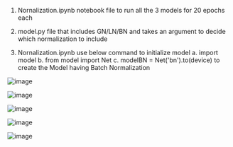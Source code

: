 1. Nornalization.ipynb  notebook file to run all the 3 models for 20 epochs each

2. model.py file that includes GN/LN/BN and takes an argument to decide which normalization to include

3. Nornalization.ipynb use below command to initialize model
  a. import model
  b. from model import Net
  c. modelBN = Net('bn').to(device) to create the Model having Batch Normalization
  
![image](https://user-images.githubusercontent.com/11747515/215314396-b86b7d05-0a2d-4536-8a9a-bec0a12096d6.png)



![image](https://user-images.githubusercontent.com/11747515/215314563-aa4fdeeb-545e-4bf2-aac4-886c83673c09.png)

![image](https://user-images.githubusercontent.com/11747515/215314634-3279fe6d-df6a-4ba0-ab7d-18052c7428c8.png)

![image](https://user-images.githubusercontent.com/11747515/215314649-4c062022-b615-429d-a2c4-04abc8b24e30.png)

![image](https://user-images.githubusercontent.com/11747515/215314662-5bcea0ec-3950-46a8-916d-f1ecad030e9d.png)


